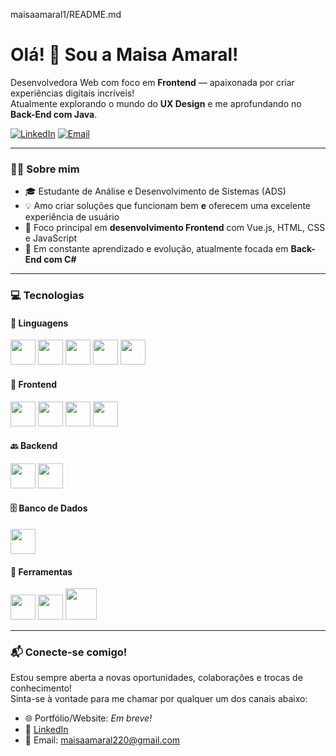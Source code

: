 maisaamaral1/README.md

# Olá! 👋 Sou a Maisa Amaral!

Desenvolvedora Web com foco em **Frontend** — apaixonada por criar experiências digitais incríveis!  
Atualmente explorando o mundo do **UX Design** e me aprofundando no **Back-End com Java**.

[![LinkedIn](https://img.shields.io/badge/LinkedIn-0077B5?style=for-the-badge&logo=linkedin&logoColor=white)](https://www.linkedin.com/in/maisaamaral/)
[![Email](https://img.shields.io/badge/Gmail-D14836?style=for-the-badge&logo=gmail&logoColor=white)](mailto:maisaamaral220@gmail.com)

---

### 👩‍💻 Sobre mim

- 🎓 Estudante de Análise e Desenvolvimento de Sistemas (ADS) 
- 💡 Amo criar soluções que funcionam bem **e** oferecem uma excelente experiência de usuário
- 🎯 Foco principal em **desenvolvimento Frontend** com Vue.js, HTML, CSS e JavaScript
- 🚀 Em constante aprendizado e evolução, atualmente focada em **Back-End com C#**

---

### 💻 Tecnologias

<div>

#### 🧠 Linguagens
<img src="https://cdn.jsdelivr.net/gh/devicons/devicon/icons/html5/html5-original.svg" height="40" />
<img src="https://cdn.jsdelivr.net/gh/devicons/devicon/icons/css3/css3-original.svg" height="40" />
<img src="https://cdn.jsdelivr.net/gh/devicons/devicon/icons/javascript/javascript-original.svg" height="40" />
<img src="https://cdn.jsdelivr.net/gh/devicons/devicon/icons/python/python-original.svg" height="40" />
<img src="https://cdn.jsdelivr.net/gh/devicons/devicon/icons/csharp/csharp-original.svg" height="40" />

#### 💅 Frontend
<img src="https://cdn.jsdelivr.net/gh/devicons/devicon/icons/vuejs/vuejs-original.svg" height="40" />
<img src="https://cdn.jsdelivr.net/gh/devicons/devicon/icons/bootstrap/bootstrap-original.svg" height="40" />
<img src="https://cdn.jsdelivr.net/gh/devicons/devicon/icons/figma/figma-original.svg" height="40" />
<img src="https://cdn.jsdelivr.net/gh/devicons/devicon/icons/tailwindcss/tailwindcss-plain.svg" height="40" />

#### 🔙 Backend
<img src="https://cdn.jsdelivr.net/gh/devicons/devicon/icons/csharp/csharp-original.svg" height="40" />
<img src="https://cdn.jsdelivr.net/gh/devicons/devicon/icons/nodejs/nodejs-original.svg" height="40" />

#### 🗄 Banco de Dados
<img src="https://cdn.jsdelivr.net/gh/devicons/devicon/icons/postgresql/postgresql-original.svg" height="40" />

#### 🧰 Ferramentas
<img src="https://cdn.jsdelivr.net/gh/devicons/devicon/icons/vscode/vscode-original.svg" height="40" />
<img src="https://cdn.jsdelivr.net/gh/devicons/devicon/icons/git/git-original.svg" height="40" />
<img src="https://cdn.jsdelivr.net/gh/devicons/devicon/icons/github/github-original.svg" height="50" />

</div>

---

### 📬 Conecte-se comigo!

Estou sempre aberta a novas oportunidades, colaborações e trocas de conhecimento!  
Sinta-se à vontade para me chamar por qualquer um dos canais abaixo:

- 🌐 Portfólio/Website: *Em breve!*
- 💼 [LinkedIn](https://www.linkedin.com/in/maisaamaral/)
- 📧 Email: [maisaamaral220@gmail.com](mailto:maisaamaral220@gmail.com)
